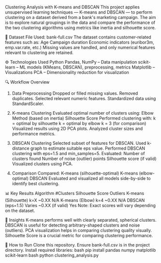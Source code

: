 Clustering Analysis with K-means and DBSCAN
This project applies unsupervised learning techniques — K-means and DBSCAN — to perform clustering on a dataset derived from a bank's marketing campaign. The aim is to explore natural groupings in the data and compare the performance of the two clustering algorithms using metrics like inertia and silhouette score.

📂 Dataset
File Used: bank-full.csv
The dataset contains customer-related features such as:
Age
Campaign duration
Economic indicators (euribor3m, emp.var.rate, etc.)
Missing values are handled, and only numerical features relevant to clustering are retained.

⚙️ Technologies Used
Python
Pandas, NumPy – Data manipulation
scikit-learn – ML models (KMeans, DBSCAN), preprocessing, metrics
Matplotlib – Visualizations
PCA – Dimensionality reduction for visualization

🔍 Workflow Overview
1. Data Preprocessing
Dropped or filled missing values.
Removed duplicates.
Selected relevant numeric features.
Standardized data using StandardScaler.

2. K-means Clustering
Evaluated optimal number of clusters using:
Elbow Method (based on inertia)
Silhouette Score
Performed clustering with:
k = optimal by silhouette
k = optimal by elbow
k = 3 (for comparison)
Visualized results using 2D PCA plots.
Analyzed cluster sizes and performance metrics.

3. DBSCAN Clustering
Selected subset of features for DBSCAN.
Used k-distance graph to estimate suitable eps value.
Performed DBSCAN clustering with eps=1.5 and min_samples=5.
Evaluated:
Number of clusters found
Number of noise (outlier) points
Silhouette score (if valid)
Visualized clusters using PCA.

4. Comparison
Compared:
K-means (silhouette-optimal)
K-means (elbow-optimal)
DBSCAN
Evaluated and visualized all models side-by-side to identify best clustering.

📊 Key Results
Algorithm	#Clusters	Silhouette Score	Outliers
K-means (Silhouette)	k=X	~0.XX	N/A
K-means (Elbow)	k=4	~0.XX	N/A
DBSCAN (eps=1.5)	Varies	~0.XX (if valid)	Yes
Note: Exact scores will vary depending on the dataset.

📌 Insights
K-means performs well with clearly separated, spherical clusters.
DBSCAN is useful for detecting arbitrary-shaped clusters and noise (outliers).
PCA visualization helps in comparing clustering quality visually.
Silhouette Score is a crucial metric for comparing clustering performance.

🚀 How to Run
Clone this repository.
Ensure bank-full.csv is in the project directory.
Install required libraries:
bash
pip install pandas numpy matplotlib scikit-learn
bash
python clustering_analysis.py
